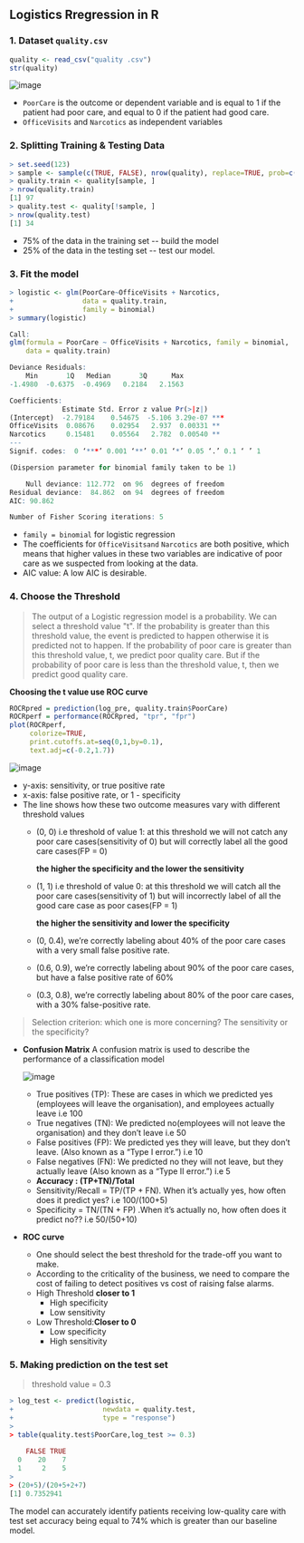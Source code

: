## Logistics Rregression in R

### 1. Dataset `quality.csv`
```r
quality <- read_csv("quality .csv")
str(quality)
```
![image](https://github.com/Yura-Qu/Machine-Learning-in-R/assets/143141778/642217f9-c6e8-4897-8add-404bfa3f7bc1)

- `PoorCare` is the outcome or dependent variable and is equal to 1 if the patient had poor care, and equal to 0 if the patient had good care.
- `OfficeVisits` and `Narcotics` as independent variables

### 2. Splitting Training & Testing Data

```r
> set.seed(123)
> sample <- sample(c(TRUE, FALSE), nrow(quality), replace=TRUE, prob=c(0.75,0.25))
> quality.train <- quality[sample, ]
> nrow(quality.train)
[1] 97
> quality.test <- quality[!sample, ]
> nrow(quality.test)
[1] 34
```
- 75% of the data in the training set -- build the model
- 25% of the data in the testing set -- test our model.

### 3. Fit the model 

```r
> logistic <- glm(PoorCare~OfficeVisits + Narcotics,
+                 data = quality.train,
+                 family = binomial)
> summary(logistic)

Call:
glm(formula = PoorCare ~ OfficeVisits + Narcotics, family = binomial, 
    data = quality.train)

Deviance Residuals: 
    Min       1Q   Median       3Q      Max  
-1.4980  -0.6375  -0.4969   0.2184   2.1563  

Coefficients:
             Estimate Std. Error z value Pr(>|z|)    
(Intercept)  -2.79184    0.54675  -5.106 3.29e-07 ***
OfficeVisits  0.08676    0.02954   2.937  0.00331 ** 
Narcotics     0.15481    0.05564   2.782  0.00540 ** 
---
Signif. codes:  0 ‘***’ 0.001 ‘**’ 0.01 ‘*’ 0.05 ‘.’ 0.1 ‘ ’ 1

(Dispersion parameter for binomial family taken to be 1)

    Null deviance: 112.772  on 96  degrees of freedom
Residual deviance:  84.862  on 94  degrees of freedom
AIC: 90.862

Number of Fisher Scoring iterations: 5
```
- `family = binomial` for logistic regression
- The coefficients for `OfficeVisitsand` `Narcotics` are both positive, which means that higher values in these two variables are indicative of poor care as we suspected from looking at the data.
- AIC value: A low AIC is desirable.

### 4. Choose the Threshold

> The output of a Logistic regression model is a probability. We can select a threshold value "t". If the probability is greater than this threshold value, the event is predicted to happen otherwise it is predicted not to happen.
If the probability of poor care is greater than this threshold value, t, we predict poor quality care. But if the probability of poor care is less than the threshold value, t, then we predict good quality care.

**Choosing the t value use ROC curve**

```r
ROCRpred = prediction(log_pre, quality.train$PoorCare)
ROCRperf = performance(ROCRpred, "tpr", "fpr")
plot(ROCRperf, 
     colorize=TRUE, 
     print.cutoffs.at=seq(0,1,by=0.1), 
     text.adj=c(-0.2,1.7))
```
![image](https://github.com/Yura-Qu/Machine-Learning-in-R/assets/143141778/d42508b6-1a85-470e-b505-5ff93b519f24)

- y-axis: sensitivity, or true positive rate
- x-axis: false positive rate, or 1 - specificity
- The line shows how these two outcome measures vary with different threshold values
  - (0, 0) i.e threshold of value 1: at this threshold we will not catch any poor care cases(sensitivity of 0) but will correctly label all the good care cases(FP = 0)

    **the higher the specificity and the lower the sensitivity**
  - (1, 1) i.e threshold of value 0: at this threshold we will catch all the poor care cases(sensitivity of 1) but will incorrectly label of all the good care case as poor cases(FP = 1)

    **the higher the sensitivity and lower the specificity**
  - (0, 0.4), we’re correctly labeling about 40% of the poor care cases with a very small false positive rate.
  - (0.6, 0.9), we’re correctly labeling about 90% of the poor care cases, but have a false positive rate of 60%
  - (0.3, 0.8), we’re correctly labeling about 80% of the poor care cases, with a 30% false-positive rate.
 
> Selection criterion: which one is more concerning? The sensitivity or the specificity?
- **Confusion Matrix**
  A confusion matrix is used to describe the performance of a classification model
  
  ![image](https://github.com/Yura-Qu/Machine-Learning-in-R/assets/143141778/eb8c1d84-446a-4ccc-b4ff-1bcb626e3905)
  - True positives (TP): These are cases in which we predicted yes (employees will leave the organisation), and employees actually leave i.e 100
  - True negatives (TN): We predicted no(employees will not leave the organisation) and they don’t leave i.e 50
  - False positives (FP): We predicted yes they will leave, but they don’t leave. (Also known as a “Type I error.”) i.e 10
  - False negatives (FN): We predicted no they will not leave, but they actually leave (Also known as a “Type II error.”) i.e 5
  - **Accuracy : (TP+TN)/Total**
  - Sensitivity/Recall = TP/(TP + FN). When it’s actually yes, how often does it predict yes? i.e 100/(100+5)
  - Specificity = TN/(TN + FP) .When it’s actually no, how often does it predict no?? i.e 50/(50+10)
- **ROC curve**
  - One should select the best threshold for the trade-off you want to make.
  - According to the criticality of the business, we need to compare the cost of failing to detect positives vs cost of raising false alarms.
  - High Threshold **closer to 1**
    - High specificity
    - Low sensitivity
  - Low Threshold:**Closer to 0**
    - Low specificity
    - High sensitivity
### 5. Making prediction on the test set
> threshold value = 0.3 
```r
> log_test <- predict(logistic,
+                      newdata = quality.test,
+                      type = "response")
> 
> table(quality.test$PoorCare,log_test >= 0.3)
   
    FALSE TRUE
  0    20    7
  1     2    5
> 
> (20+5)/(20+5+2+7)
[1] 0.7352941
```
The model can accurately identify patients receiving low-quality care with test set accuracy being equal to 74% which is greater than our baseline model.
